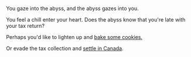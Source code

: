 You gaze into the abyss, and the abyss gazes into you.

You feel a chill enter your heart.
Does the abyss know that you're late with your tax return?

Perhaps you'd like to lighten up and [bake some cookies.](../bake-cookies/cookies.md)

Or evade the tax collection and [settle in Canada](../Canada/Canada.md).
